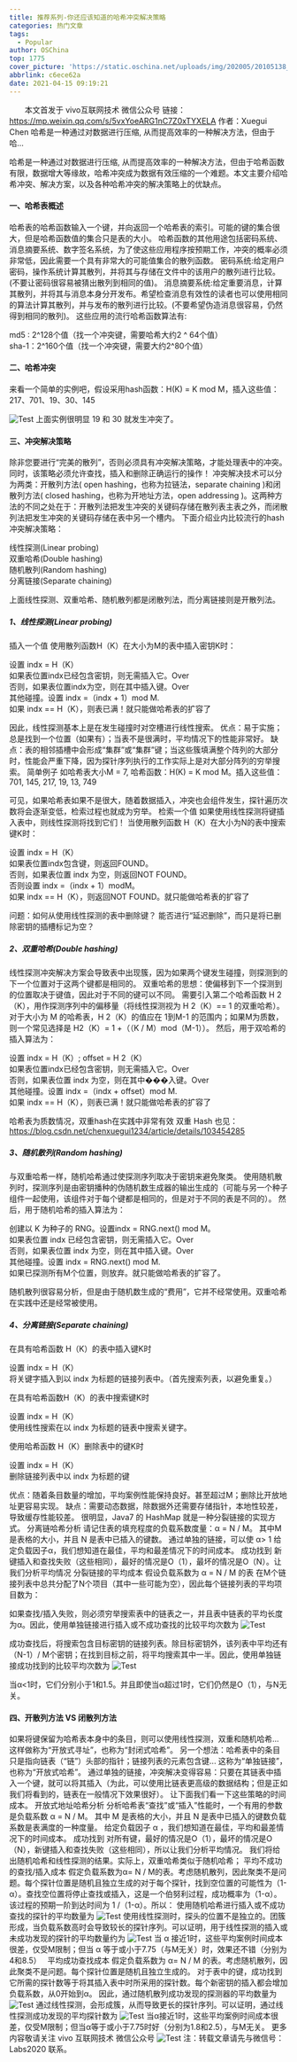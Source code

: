 ```yaml
---
title: 推荐系列-你还应该知道的哈希冲突解决策略
categories: 热门文章
tags:
  - Popular
author: OSChina
top: 1775
cover_picture: 'https://static.oschina.net/uploads/img/202005/20105138_JQHE.jpg'
abbrlink: c6ece62a
date: 2021-04-15 09:19:21
---
```


&emsp;&emsp;本文首发于 vivo互联网技术 微信公众号 链接：https://mp.weixin.qq.com/s/5vxYoeARG1nC7Z0xTYXELA 作者：Xuegui Chen 哈希是一种通过对数据进行压缩, 从而提高效率的一种解决方法，但由于哈...
<!-- more -->

                                                                                                                                                                                         
哈希是一种通过对数据进行压缩, 从而提高效率的一种解决方法，但由于哈希函数有限，数据增大等缘故，哈希冲突成为数据有效压缩的一个难题。本文主要介绍哈希冲突、解决方案，以及各种哈希冲突的解决策略上的优缺点。 
 
#### 一、哈希表概述 
哈希表的哈希函数输入一个键，并向返回一个哈希表的索引。可能的键的集合很大，但是哈希函数值的集合只是表的大小。 
哈希函数的其他用途包括密码系统、消息摘要系统、数字签名系统，为了使这些应用程序按预期工作，冲突的概率必须非常低，因此需要一个具有非常大的可能值集合的散列函数。 
密码系统:给定用户密码，操作系统计算其散列，并将其与存储在文件中的该用户的散列进行比较。(不要让密码很容易被猜出散列到相同的值)。 
消息摘要系统:给定重要消息，计算其散列，并将其与消息本身分开发布。希望检查消息有效性的读者也可以使用相同的算法计算其散列，并与发布的散列进行比较。(不要希望伪造消息很容易，仍然得到相同的散列)。 
这些应用的流行哈希函数算法有: 
 
  md5 : 2^128个值（找一个冲突键，需要哈希大约2 ^ 64个值）  
  sha-1：2^160个值（找一个冲突键，需要大约2^80个值）  
 
 
#### 二、哈希冲突 
来看一个简单的实例吧，假设采用hash函数：H(K) = K mod M，插入这些值：217、701、19、30、145 
 
![Test](https://oscimg.oschina.net/oscnet/up-425b0883fb9fb7956e4005af4c80d6255ef.png  '你还应该知道的哈希冲突解决策略') 
上面实例很明显 19 和 30 就发生冲突了。 
 
#### 三、冲突解决策略 
除非您要进行“完美的散列”，否则必须具有冲突解决策略，才能处理表中的冲突。 同时，该策略必须允许查找，插入和删除正确运行的操作！ 
冲突解决技术可以分为两类：开散列方法( open hashing，也称为拉链法，separate chaining )和闭散列方法( closed hashing，也称为开地址方法，open addressing )。这两种方法的不同之处在于：开散列法把发生冲突的关键码存储在散列表主表之外，而闭散列法把发生冲突的关键码存储在表中另一个槽内。 
下面介绍业内比较流行的hash冲突解决策略： 
 
  线性探测(Linear probing)  
  双重哈希(Double hashing)  
  随机散列(Random hashing)  
  分离链接(Separate chaining)  
 
上面线性探测、双重哈希、随机散列都是闭散列法，而分离链接则是开散列法。 
 
##### 1、线性探测(Linear probing) 
插入一个值 
使用散列函数H（K）在大小为M的表中插入密钥K时： 
 
  设置 indx = H（K）  
  如果表位置indx已经包含密钥，则无需插入它。Over  
  否则，如果表位置indx为空，则在其中插入键。Over  
  其他碰撞。设置 indx =（indx + 1）mod M.  
  如果 indx == H（K），则表已满！就只能做哈希表的扩容了  
 
因此，线性探测基本上是在发生碰撞时对空槽进行线性搜索。 
优点：易于实施；总是找到一个位置（如果有）；当表不是很满时，平均情况下的性能非常好。 
缺点：表的相邻插槽中会形成“集群”或“集群”键；当这些簇填满整个阵列的大部分时，性能会严重下降，因为探针序列执行的工作实际上是对大部分阵列的穷举搜索。 
简单例子 
如哈希表大小M = 7, 哈希函数：H(K) = K mod M。插入这些值：701, 145, 217, 19, 13, 749 
 
可见，如果哈希表如果不是很大，随着数据插入，冲突也会组件发生，探针遍历次数将会逐渐变低，检索过程也就成为穷举。 
检索一个值 
如果使用线性探测将键插入表中，则线性探测将找到它们！ 
当使用散列函数 H（K）在大小为N的表中搜索键K时： 
 
  设置 indx = H（K）  
  如果表位置indx包含键，则返回FOUND。  
  否则，如果表位置 indx 为空，则返回NOT FOUND。  
  否则设置 indx =（indx + 1）modM。  
  如果 indx == H（K），则返回NOT FOUND。就只能做哈希表的扩容了  
 
问题：如何从使用线性探测的表中删除键？ 
能否进行“延迟删除”，而只是将已删除密钥的插槽标记为空？  
 
 
##### 2、双重哈希(Double hashing) 
线性探测冲突解决方案会导致表中出现簇，因为如果两个键发生碰撞，则探测到的下一个位置对于这两个键都是相同的。 
双重哈希的思想：使偏移到下一个探测到的位置取决于键值，因此对于不同的键可以不同。 
需要引入第二个哈希函数 H 2（K），用作探测序列中的偏移量（将线性探测视为 H 2（K）== 1 的双重哈希）。 
对于大小为 M 的哈希表，H 2（K）的值应在 1到M-1 的范围内；如果M为质数，则一个常见选择是 H2（K）= 1 +（（K / M）mod（M-1））。 
然后，用于双哈希的插入算法为： 
 
  设置 indx = H（K）; offset = H 2（K）  
  如果表位置indx已经包含密钥，则无需插入它。Over  
  否则，如果表位置 indx 为空，则在其中���入键。Over  
  其他碰撞。设置 indx =（indx + offset）mod M.  
  如果 indx == H（K），则表已满！就只能做哈希表的扩容了  
 
哈希表为质数情况，双重hash在实践中非常有效 
双重 Hash 也见：https://blog.csdn.net/chenxuegui1234/article/details/103454285 
 
##### 3、随机散列(Random hashing) 
与双重哈希一样，随机哈希通过使探测序列取决于密钥来避免聚类。 
使用随机散列时，探测序列是由密钥播种的伪随机数生成器的输出生成的（可能与另一个种子组件一起使用，该组件对于每个键都是相同的，但是对于不同的表是不同的）。 
然后，用于随机哈希的插入算法为： 
 
  创建以 K 为种子的 RNG。设置indx = RNG.next() mod M。  
  如果表位置 indx 已经包含密钥，则无需插入它。Over  
  否则，如果表位置 indx 为空，则在其中插入键。Over  
  其他碰撞。设置 indx = RNG.next() mod M.  
  如果已探测所有M个位置，则放弃。就只能做哈希表的扩容了。  
 
随机散列很容易分析，但是由于随机数生成的“费用”，它并不经常使用。双重哈希在实践中还是经常被使用。 
 
##### 4、分离链接(Separate chaining) 
在具有哈希函数 H（K）的表中插入键K时 
 
  设置 indx = H（K）  
  将关键字插入到以 indx 为标题的链接列表中。（首先搜索列表，以避免重复。）  
 
在具有哈希函数H（K）的表中搜索键K时 
 
  设置 indx = H（K）  
  使用线性搜索在以 indx 为标题的链表中搜索关键字。  
 
使用哈希函数 H（K）删除表中的键K时 
 
  设置 indx = H（K）  
  删除链接列表中以 indx 为标题的键  
 
优点：随着条目数量的增加，平均案例性能保持良好。甚至超过M；删除比开放地址更容易实现。 
缺点：需要动态数据，除数据外还需要存储指针，本地性较差，导致缓存性能较差。 
很明显，Java7 的 HashMap 就是一种分裂链接的实现方式。 
分离链哈希分析 
请记住表的填充程度的负载系数度量：α = N / M。 
其中M是表格的大小，并且 N 是表中已插入的键数。 
通过单独的链接，可以使 α> 1 给定负载因子α，我们想知道在最佳，平均和最差情况下的时间成本。 
成功找到 
新键插入和查找失败（这些相同），最好的情况是O（1），最坏的情况是O（N）。让我们分析平均情况 
分裂链接的平均成本 
假设负载系数为 α = N / M 的表 在M个链接列表中总共分配了N个项目（其中一些可能为空），因此每个链接列表的平均项目数为： 
 
  如果查找/插入失败，则必须穷举搜索表中的链表之一，并且表中链表的平均长度为α。因此，使用单独链接进行插入或不成功查找的比较平均次数为 ![Test](https://oscimg.oschina.net/oscnet/up-425b0883fb9fb7956e4005af4c80d6255ef.png  '你还应该知道的哈希冲突解决策略')  
 
 
  成功查找后，将搜索包含目标密钥的链接列表。除目标密钥外，该列表中平均还有（N-1）/ M个密钥；在找到目标之前，将平均搜索其中一半。因此，使用单独链接成功找到的比较平均次数为 ![Test](https://oscimg.oschina.net/oscnet/up-425b0883fb9fb7956e4005af4c80d6255ef.png  '你还应该知道的哈希冲突解决策略')  
 
当α<1时，它们分别小于1和1.5。并且即使当α超过1时，它们仍然是O（1），与N无关。 
 
#### 四、开散列方法 VS 闭散列方法 
如果将键保留为哈希表本身中的条目，则可以使用线性探测，双重和随机哈希... 这样做称为“开放式寻址”，也称为“封闭式哈希”。 
另一个想法：哈希表中的条目只是指向链表（“链”）头部的指针；链接列表的元素包含键... 这称为“单独链接”，也称为“开放式哈希”。 
通过单独的链接，冲突解决变得容易：只要在其链表中插入一个键，就可以将其插入（为此，可以使用比链表更高级的数据结构；但是正如我们将看到的，链表在一般情况下效果很好）。 
让下面我们看一下这些策略的时间成本。 
开放式地址哈希分析 
分析哈希表“查找”或“插入”性能时，一个有用的参数是负载系数 α = N / M。 
其中 M 是表格的大小，并且 N 是表中已插入的键数负载系数是表满度的一种度量。 
给定负载因子 α ，我们想知道在最佳，平均和最差情况下的时间成本。 
成功找到 对所有键，最好的情况是O（1），最坏的情况是O（N），新键插入和查找失败（这些相同），所以让我们分析平均情况。 我们将给出随机哈希和线性探测的结果。实际上，双重哈希类似于随机哈希； 
平均不成功的查找/插入成本 
假定负载系数为α= N / M的表。考虑随机散列，因此聚类不是问题。每个探针位置是随机且独立生成的对于每个探针，找到空位置的可能性为（1-α）。查找空位置将停止查找或插入，这是一个伯努利过程，成功概率为（1-α）。该过程的预期一阶到达时间为 1 /（1-α）。所以： 
使用随机哈希进行插入或不成功查找的探针的平均数量为 
![Test](https://oscimg.oschina.net/oscnet/up-425b0883fb9fb7956e4005af4c80d6255ef.png  '你还应该知道的哈希冲突解决策略') 
使用线性探测时，探头的位置不是独立的。团簇形成，当负载系数高时会导致较长的探针序列。可以证明，用于线性探测的插入或未成功发现的探针的平均数量约为 
![Test](https://oscimg.oschina.net/oscnet/up-425b0883fb9fb7956e4005af4c80d6255ef.png  '你还应该知道的哈希冲突解决策略') 
当 α 接近1时，这些平均案例时间成本很差，仅受M限制；但当 α 等于或小于7.75（与M无关）时，效果还不错（分别为4和8.5） 
  
平均成功查找成本 
假定负载系数为 α= N / M 的表。考虑随机散列，因此聚类不是问题。每个探针位置是随机且独立生成的。 
对于表中的键，成功找到它所需的探针数等于将其插入表中时所采用的探针数。每个新密钥的插入都会增加负载系数，从0开始到α。 
因此，通过随机散列成功发现的探测器的平均数量为 
![Test](https://oscimg.oschina.net/oscnet/up-425b0883fb9fb7956e4005af4c80d6255ef.png  '你还应该知道的哈希冲突解决策略') 
通过线性探测，会形成簇，从而导致更长的探针序列。可以证明，通过线性探测成功发现的平均探针数为 
![Test](https://oscimg.oschina.net/oscnet/up-425b0883fb9fb7956e4005af4c80d6255ef.png  '你还应该知道的哈希冲突解决策略') 
当α接近1时，这些平均案例时间成本很差，仅受M限制；但当α等于或小于7.75时好（分别为1.8和2.5），与M无关。 
更多内容敬请关注 vivo 互联网技术 微信公众号 
![Test](https://oscimg.oschina.net/oscnet/up-425b0883fb9fb7956e4005af4c80d6255ef.png  '你还应该知道的哈希冲突解决策略') 
注：转载文章请先与微信号：Labs2020 联系。
                                        